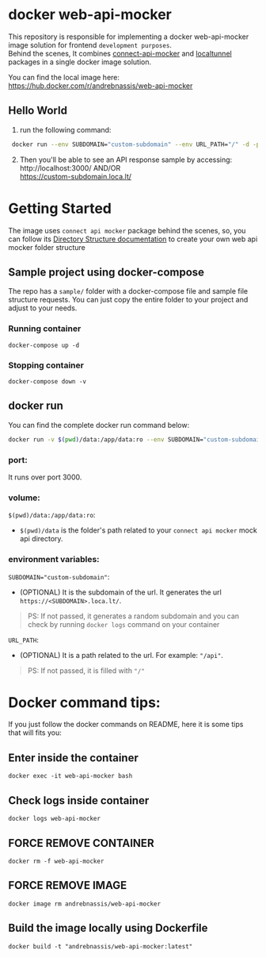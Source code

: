 # docker web-api-mocker
This repository is responsible for implementing a docker web-api-mocker image solution for frontend `development purposes`.  
Behind the scenes, It combines [connect-api-mocker](https://github.com/muratcorlu/connect-api-mocker) and [localtunnel](https://github.com/localtunnel/localtunnel) packages in a single docker image solution.

You can find the local image here:
https://hub.docker.com/r/andrebnassis/web-api-mocker

## Hello World

1. run the following command:  
```bash
 docker run --env SUBDOMAIN="custom-subdomain" --env URL_PATH="/" -d -p 3000:3000 --name web-api-mocker andrebnassis/web-api-mocker
```

2. Then you'll be able to see an API response sample by accessing:  
http://localhost:3000/
AND/OR  
https://custom-subdomain.loca.lt/
# Getting Started

The image uses `connect api mocker` package behind the scenes, so, you can follow its [Directory Structure documentation](https://github.com/muratcorlu/connect-api-mocker#directory-structure) to create your own web api mocker folder structure

## Sample project using docker-compose

The repo has a `sample/` folder with a docker-compose file and sample file structure requests. You can just copy the entire folder to your project and adjust to your needs.

### Running container
`docker-compose up -d`

### Stopping container
`docker-compose down -v`

## docker run

You can find the complete docker run command below:

```bash
docker run -v $(pwd)/data:/app/data:ro --env SUBDOMAIN="custom-subdomain" --env URL_PATH="/" -d -p 3000:3000 --name web-api-mocker andrebnassis/web-api-mocker
```

### port:

It runs over port 3000.
### volume:

`$(pwd)/data:/app/data:ro`:  

- `$(pwd)/data` is the folder's path related to your `connect api mocker` mock api directory.  

### environment variables:

`SUBDOMAIN="custom-subdomain"`:  
- (OPTIONAL) It is the subdomain of the url. It generates the url `https://<SUBDOMAIN>.loca.lt/`.  
> PS: If not passed, it generates a random subdomain and you can check by running `docker logs` command on your container

`URL_PATH`:  
- (OPTIONAL) It is a path related to the url. For example: `"/api"`.  
> PS: If not passed, it is filled with `"/"`  


# Docker command tips:

If you just follow the docker commands on README, here it is some tips that will fits you:
## Enter inside the container  
`docker exec -it web-api-mocker bash`

## Check logs inside container  
`docker logs web-api-mocker`

## FORCE REMOVE CONTAINER  
`docker rm -f web-api-mocker`

## FORCE REMOVE IMAGE  
`docker image rm andrebnassis/web-api-mocker`
## Build the image locally using Dockerfile
`docker build -t "andrebnassis/web-api-mocker:latest"`
